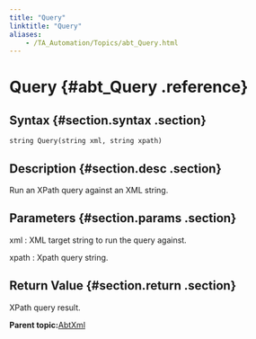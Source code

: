 ```yaml
--- 
title: "Query"
linktitle: "Query"
aliases: 
    - /TA_Automation/Topics/abt_Query.html
---
```

# Query {#abt_Query .reference}

## Syntax {#section.syntax .section}

`string Query(string xml, string xpath)`

## Description {#section.desc .section}

Run an XPath query against an XML string.

## Parameters {#section.params .section}

xml
:   XML target string to run the query against.

xpath
:   Xpath query string.

## Return Value {#section.return .section}

XPath query result.

**Parent topic:**[AbtXml](../../TA_Automation/Topics/abt_AbtXML.html)

